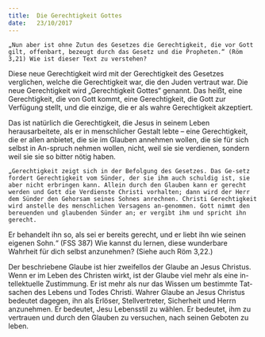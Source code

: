 ```yaml
---
title:  Die Gerechtigkeit Gottes
date:   23/10/2017
---
```


`„Nun aber ist ohne Zutun des Gesetzes die Gerechtigkeit, die vor Gott gilt, offenbart, bezeugt durch das Gesetz und die Propheten.“ (Röm 3,21) Wie ist dieser Text zu verstehen?`

Diese neue Gerechtigkeit wird mit der Gerechtigkeit des Gesetzes verglichen, welche die Gerechtigkeit war, die den Juden vertraut war. Die neue Gerechtigkeit wird „Gerechtigkeit Gottes“ genannt. Das heißt, eine Gerechtigkeit, die von Gott kommt, eine Gerechtigkeit, die Gott zur Verfügung stellt, und die einzige, die er als wahre Gerechtigkeit akzeptiert.

Das ist natürlich die Gerechtigkeit, die Jesus in seinem Leben herausarbeitete, als er in menschlicher Gestalt lebte – eine Gerechtigkeit, die er allen anbietet, die sie im Glauben annehmen wollen, die sie für sich selbst in An-spruch nehmen wollen, nicht, weil sie sie verdienen, sondern weil sie sie so bitter nötig haben.

`„Gerechtigkeit zeigt sich in der Befolgung des Gesetzes. Das Ge-setz fordert Gerechtigkeit vom Sünder, der sie ihm auch schuldig ist, sie aber nicht erbringen kann. Allein durch den Glauben kann er gerecht werden und Gott die Verdienste Christi vorhalten; dann wird der Herr dem Sünder den Gehorsam seines Sohnes anrechnen. Christi Gerechtigkeit wird anstelle des menschlichen Versagens an-genommen. Gott nimmt den bereuenden und glaubenden Sünder an; er vergibt ihm und spricht ihn gerecht.`

Er behandelt ihn so, als sei er bereits gerecht, und er liebt ihn wie seinen eigenen Sohn.“ (FSS 387) Wie kannst du lernen, diese wunderbare Wahrheit für dich selbst anzunehmen? (Siehe auch Röm 3,22.)

Der beschriebene Glaube ist hier zweifellos der Glaube an Jesus Christus. Wenn er im Leben des Christen wirkt, ist der Glaube viel mehr als eine in-tellektuelle Zustimmung. Er ist mehr als nur das Wissen um bestimmte Tat-sachen des Lebens und Todes Christi. Wahrer Glaube an Jesus Christus bedeutet dagegen, ihn als Erlöser, Stellvertreter, Sicherheit und Herrn anzunehmen. Er bedeutet, Jesu Lebensstil zu wählen. Er bedeutet, ihm zu vertrauen und durch den Glauben zu versuchen, nach seinen Geboten zu leben.